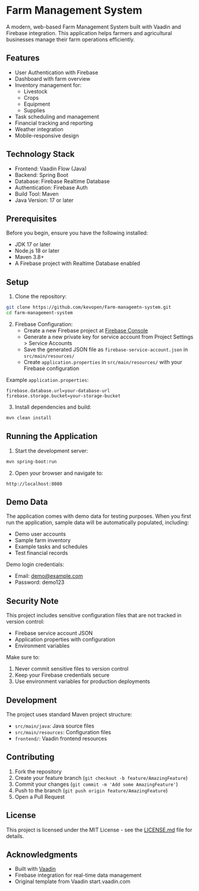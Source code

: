 # Farm Management System

A modern, web-based Farm Management System built with Vaadin and Firebase integration. This application helps farmers and agricultural businesses manage their farm operations efficiently.

## Features

- User Authentication with Firebase
- Dashboard with farm overview
- Inventory management for:
  - Livestock
  - Crops
  - Equipment
  - Supplies
- Task scheduling and management
- Financial tracking and reporting
- Weather integration
- Mobile-responsive design

## Technology Stack

- Frontend: Vaadin Flow (Java)
- Backend: Spring Boot
- Database: Firebase Realtime Database
- Authentication: Firebase Auth
- Build Tool: Maven
- Java Version: 17 or later

## Prerequisites

Before you begin, ensure you have the following installed:
- JDK 17 or later
- Node.js 18 or later
- Maven 3.8+
- A Firebase project with Realtime Database enabled

## Setup

1. Clone the repository:
```bash
git clone https://github.com/kevopen/Farm-managemtn-system.git
cd farm-management-system
```

2. Firebase Configuration:
   - Create a new Firebase project at [Firebase Console](https://console.firebase.google.com)
   - Generate a new private key for service account from Project Settings > Service Accounts
   - Save the generated JSON file as `firebase-service-account.json` in `src/main/resources/`
   - Create `application.properties` in `src/main/resources/` with your Firebase configuration

Example `application.properties`:
```properties
firebase.database.url=your-database-url
firebase.storage.bucket=your-storage-bucket
```

3. Install dependencies and build:
```bash
mvn clean install
```

## Running the Application

1. Start the development server:
```bash
mvn spring-boot:run
```

2. Open your browser and navigate to:
```
http://localhost:8080
```

## Demo Data

The application comes with demo data for testing purposes. When you first run the application, sample data will be automatically populated, including:
- Demo user accounts
- Sample farm inventory
- Example tasks and schedules
- Test financial records

Demo login credentials:
- Email: demo@example.com
- Password: demo123

## Security Note

This project includes sensitive configuration files that are not tracked in version control:
- Firebase service account JSON
- Application properties with configuration
- Environment variables

Make sure to:
1. Never commit sensitive files to version control
2. Keep your Firebase credentials secure
3. Use environment variables for production deployments

## Development

The project uses standard Maven project structure:
- `src/main/java`: Java source files
- `src/main/resources`: Configuration files
- `frontend/`: Vaadin frontend resources

## Contributing

1. Fork the repository
2. Create your feature branch (`git checkout -b feature/AmazingFeature`)
3. Commit your changes (`git commit -m 'Add some AmazingFeature'`)
4. Push to the branch (`git push origin feature/AmazingFeature`)
5. Open a Pull Request

## License

This project is licensed under the MIT License - see the [LICENSE.md](LICENSE.md) file for details.

## Acknowledgments

- Built with [Vaadin](https://vaadin.com/)
- Firebase integration for real-time data management
- Original template from Vaadin start.vaadin.com
